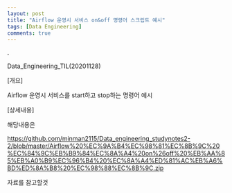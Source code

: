 ```yaml
---
layout: post
title: "Airflow 운영시 서비스 on&off 명령어 스크립트 예시"
tags: [Data Engineering]
comments: true
---
```


.

Data_Engineering_TIL(20201128)

[개요]

Airflow 운영시 서비스를 start하고 stop하는 명령어 예시

[상세내용]

해당내용은 

https://github.com/minman2115/Data_engineering_studynotes2-2/blob/master/Airflow%20%EC%9A%B4%EC%98%81%EC%8B%9C%20%EC%84%9C%EB%B9%84%EC%8A%A4%20on%26off%20%EB%AA%85%EB%A0%B9%EC%96%B4%20%EC%8A%A4%ED%81%AC%EB%A6%BD%ED%8A%B8%20%EC%98%88%EC%8B%9C.zip
    
자료를 참고할것
